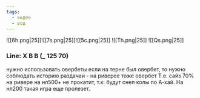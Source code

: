```yaml
---
tags:
  - видео
  - вод
---
```

![[6h.png|25]]![[7s.png|25]]![[5c.png|25]]   ![[Th.png|25]]   ![[Qs.png|25]]
### Line: X B B (_ 125 70)
нужно использовать овербеты
если на терне был овербет, то нужно соблюдать историю раздачаи - на риверее тоже овербет
Т.е. сайз 70% на ривере на нл500+ не прокатит, т.к. будут снеп колы по А-хай.
На нл200 такая игра еще пролезет.